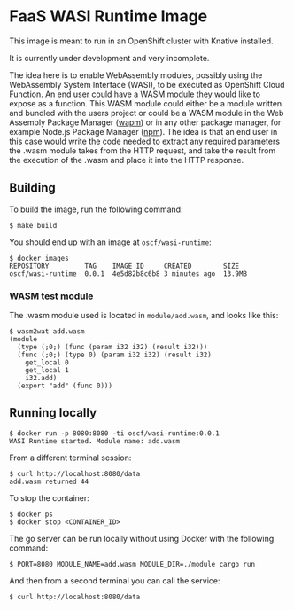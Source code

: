 # FaaS WASI Runtime Image
This image is meant to run in an OpenShift cluster with Knative installed.

It is currently under development and very incomplete.

The idea here is to enable WebAssembly modules, possibly using the WebAssembly
System Interface (WASI), to be executed as OpenShift Cloud Function. An end
user could have a WASM module they would like to expose as a function. This
WASM module could either be a module written and bundled with the users
project or could be a WASM module in the Web Assembly Package Manager
([wapm](https://wapm.io)) or
in any other package manager, for example Node.js Package Manager
([npm](https://www.npmjs.com/)). The idea is that an end user in this case would
write the code needed to extract any required parameters the .wasm module takes 
from the HTTP request, and take the result from the execution of the .wasm and
place it into the HTTP response.

## Building

To build the image, run the following command:
```console
$ make build
```

You should end up with an image at `oscf/wasi-runtime`:
```console
$ docker images
REPOSITORY         TAG    IMAGE ID     CREATED        SIZE
oscf/wasi-runtime  0.0.1  4e5d82b8c6b8 3 minutes ago  13.9MB
```

### WASM test module
The .wasm module used is located in `module/add.wasm`, and looks like this:
```console
$ wasm2wat add.wasm
(module
  (type (;0;) (func (param i32 i32) (result i32)))
  (func (;0;) (type 0) (param i32 i32) (result i32)
    get_local 0
    get_local 1
    i32.add)
  (export "add" (func 0)))
```

## Running locally
```console
$ docker run -p 8080:8080 -ti oscf/wasi-runtime:0.0.1
WASI Runtime started. Module name: add.wasm
```
From a different terminal session:
```console
$ curl http://localhost:8080/data
add.wasm returned 44
```

To stop the container:
```console
$ docker ps
$ docker stop <CONTAINER_ID>
```
The go server can be run locally without using Docker with the following
command:
```console
$ PORT=8080 MODULE_NAME=add.wasm MODULE_DIR=./module cargo run
```
And then from a second terminal you can call the service:
```console
$ curl http://localhost:8080/data
```
